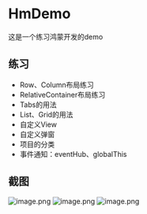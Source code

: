 # HmDemo
这是一个练习鸿蒙开发的demo

## 练习
- Row、Column布局练习
- RelativeContainer布局练习
- Tabs的用法
- List、Grid的用法
- 自定义View
- 自定义弹窗
- 项目的分类
- 事件通知：eventHub、globalThis


## 截图
![image.png](https://obsidian-yupic.oss-cn-beijing.aliyuncs.com/picgo/picgo-clipboard-images/2023-11-17-16-35-6daa32f28cb8bfb7c19687eb437584ee-20231117163520-2eae5e.png)
![image.png](https://obsidian-yupic.oss-cn-beijing.aliyuncs.com/picgo/picgo-clipboard-images/2023-11-17-16-36-6a82eebaa99d70773e3ff91daaf340df-20231117163620-86de15.png)
![image.png](https://obsidian-yupic.oss-cn-beijing.aliyuncs.com/picgo/picgo-clipboard-images/2023-11-17-16-40-ee45c783d7d488aa083b257c5a72f797-20231117164002-7d187d.png)


